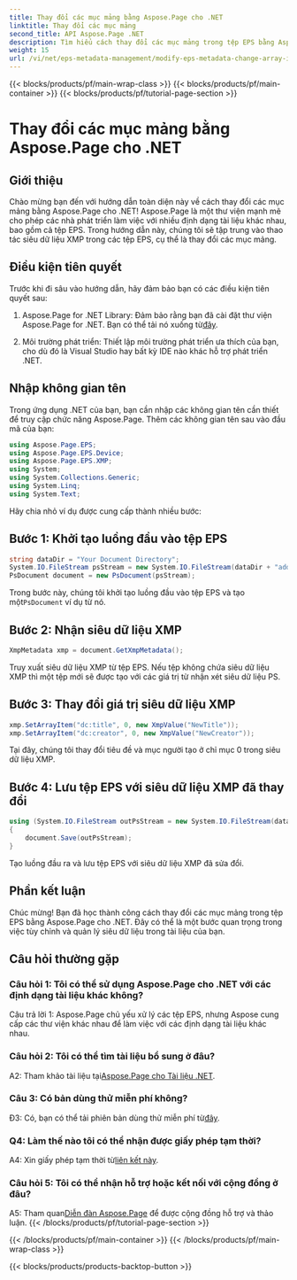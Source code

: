 ```yaml
---
title: Thay đổi các mục mảng bằng Aspose.Page cho .NET
linktitle: Thay đổi các mục mảng
second_title: API Aspose.Page .NET
description: Tìm hiểu cách thay đổi các mục mảng trong tệp EPS bằng Aspose.Page cho .NET. Hãy làm theo hướng dẫn từng bước của chúng tôi để thao tác siêu dữ liệu hiệu quả.
weight: 15
url: /vi/net/eps-metadata-management/modify-eps-metadata-change-array-items/
---
```


{{< blocks/products/pf/main-wrap-class >}}
{{< blocks/products/pf/main-container >}}
{{< blocks/products/pf/tutorial-page-section >}}

# Thay đổi các mục mảng bằng Aspose.Page cho .NET

## Giới thiệu

Chào mừng bạn đến với hướng dẫn toàn diện này về cách thay đổi các mục mảng bằng Aspose.Page cho .NET! Aspose.Page là một thư viện mạnh mẽ cho phép các nhà phát triển làm việc với nhiều định dạng tài liệu khác nhau, bao gồm cả tệp EPS. Trong hướng dẫn này, chúng tôi sẽ tập trung vào thao tác siêu dữ liệu XMP trong các tệp EPS, cụ thể là thay đổi các mục mảng.

## Điều kiện tiên quyết

Trước khi đi sâu vào hướng dẫn, hãy đảm bảo bạn có các điều kiện tiên quyết sau:

1. Aspose.Page for .NET Library: Đảm bảo rằng bạn đã cài đặt thư viện Aspose.Page for .NET. Bạn có thể tải nó xuống từ[đây](https://releases.aspose.com/page/net/).

2. Môi trường phát triển: Thiết lập môi trường phát triển ưa thích của bạn, cho dù đó là Visual Studio hay bất kỳ IDE nào khác hỗ trợ phát triển .NET.

## Nhập không gian tên

Trong ứng dụng .NET của bạn, bạn cần nhập các không gian tên cần thiết để truy cập chức năng Aspose.Page. Thêm các không gian tên sau vào đầu mã của bạn:

```csharp
using Aspose.Page.EPS;
using Aspose.Page.EPS.Device;
using Aspose.Page.EPS.XMP;
using System;
using System.Collections.Generic;
using System.Linq;
using System.Text;

```

Hãy chia nhỏ ví dụ được cung cấp thành nhiều bước:

## Bước 1: Khởi tạo luồng đầu vào tệp EPS

```csharp
string dataDir = "Your Document Directory";
System.IO.FileStream psStream = new System.IO.FileStream(dataDir + "add_simple_props_input.eps", System.IO.FileMode.Open, System.IO.FileAccess.Read);
PsDocument document = new PsDocument(psStream);
```

 Trong bước này, chúng tôi khởi tạo luồng đầu vào tệp EPS và tạo một`PsDocument` ví dụ từ nó.

## Bước 2: Nhận siêu dữ liệu XMP

```csharp
XmpMetadata xmp = document.GetXmpMetadata();
```

Truy xuất siêu dữ liệu XMP từ tệp EPS. Nếu tệp không chứa siêu dữ liệu XMP thì một tệp mới sẽ được tạo với các giá trị từ nhận xét siêu dữ liệu PS.

## Bước 3: Thay đổi giá trị siêu dữ liệu XMP

```csharp
xmp.SetArrayItem("dc:title", 0, new XmpValue("NewTitle"));
xmp.SetArrayItem("dc:creator", 0, new XmpValue("NewCreator"));
```

Tại đây, chúng tôi thay đổi tiêu đề và mục người tạo ở chỉ mục 0 trong siêu dữ liệu XMP.

## Bước 4: Lưu tệp EPS với siêu dữ liệu XMP đã thay đổi

```csharp
using (System.IO.FileStream outPsStream = new System.IO.FileStream(dataDir + "change_array_items_output.eps", System.IO.FileMode.Create, System.IO.FileAccess.Write))
{
    document.Save(outPsStream);
}
```

Tạo luồng đầu ra và lưu tệp EPS với siêu dữ liệu XMP đã sửa đổi.

## Phần kết luận

Chúc mừng! Bạn đã học thành công cách thay đổi các mục mảng trong tệp EPS bằng Aspose.Page cho .NET. Đây có thể là một bước quan trọng trong việc tùy chỉnh và quản lý siêu dữ liệu trong tài liệu của bạn.

## Câu hỏi thường gặp

### Câu hỏi 1: Tôi có thể sử dụng Aspose.Page cho .NET với các định dạng tài liệu khác không?

Câu trả lời 1: Aspose.Page chủ yếu xử lý các tệp EPS, nhưng Aspose cung cấp các thư viện khác nhau để làm việc với các định dạng tài liệu khác nhau.

### Câu hỏi 2: Tôi có thể tìm tài liệu bổ sung ở đâu?

 A2: Tham khảo tài liệu tại[Aspose.Page cho Tài liệu .NET](https://reference.aspose.com/page/net/).

### Câu 3: Có bản dùng thử miễn phí không?

 Đ3: Có, bạn có thể tải phiên bản dùng thử miễn phí từ[đây](https://releases.aspose.com/).

### Q4: Làm thế nào tôi có thể nhận được giấy phép tạm thời?

 A4: Xin giấy phép tạm thời từ[liên kết này](https://purchase.aspose.com/temporary-license/).

### Câu hỏi 5: Tôi có thể nhận hỗ trợ hoặc kết nối với cộng đồng ở đâu?

 A5: Tham quan[Diễn đàn Aspose.Page](https://forum.aspose.com/c/page/39) để được cộng đồng hỗ trợ và thảo luận.
{{< /blocks/products/pf/tutorial-page-section >}}

{{< /blocks/products/pf/main-container >}}
{{< /blocks/products/pf/main-wrap-class >}}

{{< blocks/products/products-backtop-button >}}
